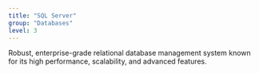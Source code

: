 ```yaml
---
title: "SQL Server"
group: "Databases"
level: 3
---
```


Robust, enterprise-grade relational database management system known for its high performance, scalability, and advanced features.